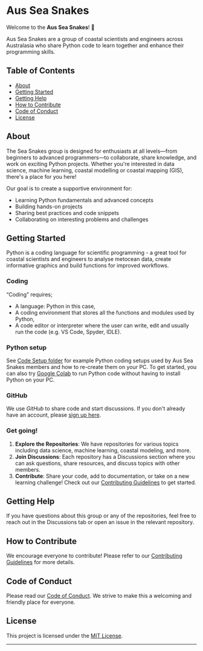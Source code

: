 # Aus Sea Snakes

Welcome to the **Aus Sea Snakes**! 🎉

Aus Sea Snakes are a group of coastal scientists and engineers across Australasia who share Python code to learn together and enhance their programming skills.

## Table of Contents

- [About](#about)
- [Getting Started](#getting-started)
- [Getting Help](#getting-help)
- [How to Contribute](#how-to-contribute)
- [Code of Conduct](#code-of-conduct)
- [License](#license)

## About

The Sea Snakes group is designed for enthusiasts at all levels—from beginners to advanced programmers—to collaborate, share knowledge, and work on exciting Python projects. Whether you're interested in data science, machine learning, coastal modelling or coastal mapping (GIS), there's a place for you here!

Our goal is to create a supportive environment for:
- Learning Python fundamentals and advanced concepts
- Building hands-on projects
- Sharing best practices and code snippets
- Collaborating on interesting problems and challenges

## Getting Started

Python is a coding language for scientific programming - a great tool for coastal scientists and engineers to analyse metocean data, create informative graphics and build functions for improved workflows.

### Coding

“Coding” requires;

- A language: Python in this case,
- A coding environment that stores all the functions and modules used by Python,
- A code editor or interpreter where the user can write, edit and usually run the code (e.g. VS Code, Spyder, IDLE).

### Python setup

See [Code Setup folder](https://github.com/AusSeaSnakes/.github/tree/main/PythonSetup) for example Python coding setups used by Aus Sea Snakes members and how to re-create them on your PC.
To get started, you can also try [Google Colab](https://colab.research.google.com/#) to run Python code without having to install Python on your PC.

### GitHub

We use *GitHub* to share code and start discussions. If you don't already have an account, please [sign up here](https://github.com/join).

### Get going!
1. **Explore the Repositories**: We have repositories for various topics including data science, machine learning, coastal modeling, and more.
2. **Join Discussions**: Each repository has a Discussions section where you can ask questions, share resources, and discuss topics with other members.
3. **Contribute**: Share your code, add to documentation, or take on a new learning challenge! Check out our [Contributing Guidelines](CONTRIBUTING.md) to get started.

## Getting Help

If you have questions about this group or any of the repositories, feel free to reach out in the Discussions tab or open an issue in the relevant repository.

## How to Contribute

We encourage everyone to contribute! Please refer to our [Contributing Guidelines](CONTRIBUTING.md) for more details.

## Code of Conduct

Please read our [Code of Conduct](CODE_OF_CONDUCT.md). We strive to make this a welcoming and friendly place for everyone.

## License
This project is licensed under the [MIT License](LICENSE.md).

---






